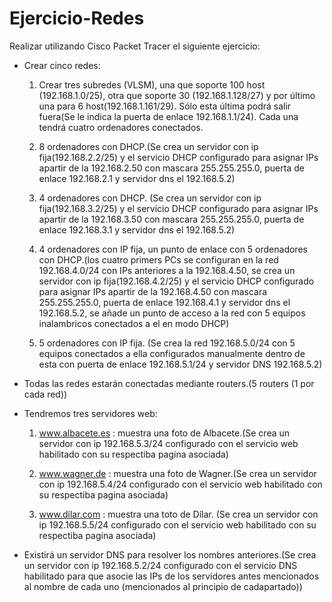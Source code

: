 # Ejercicio-Redes

Realizar utilizando Cisco Packet Tracer el siguiente ejercicio:
- Crear cinco redes:

    1. Crear tres subredes (VLSM), una que soporte 100 host (192.168.1.0/25),
    otra que soporte 30 (192.168.1.128/27)
    y por último una para 6 host(192.168.1.161/29). Sólo esta última podrá salir fuera(Se le indica la puerta de enlace 192.168.1.1/24). Cada una tendrá cuatro ordenadores conectados.

    2. 8 ordenadores con DHCP.(Se crea un servidor con ip fija(192.168.2.2/25) y el servicio DHCP configurado para asignar IPs apartir de la 192.168.2.50 con mascara 255.255.255.0, puerta de enlace 192.168.2.1 y servidor dns el 192.168.5.2)

    3. 4 ordenadores con DHCP.  (Se crea un servidor con ip fija(192.168.3.2/25) y el servicio DHCP configurado para asignar IPs apartir de la 192.168.3.50 con mascara 255.255.255.0, puerta de enlace 192.168.3.1 y servidor dns el 192.168.5.2)

    4. 4 ordenadores con IP fija, un punto de enlace con 5 ordenadores con DHCP.(los cuatro primers PCs se configuran en la red 192.168.4.0/24 con IPs anteriores a la 192.168.4.50, se crea un servidor con ip fija(192.168.4.2/25) y el servicio DHCP configurado para asignar IPs apartir de la 192.168.4.50 con mascara 255.255.255.0, puerta de enlace 192.168.4.1 y servidor dns el 192.168.5.2, se añade un punto de acceso a la red con 5 equipos inalambricos conectados a el en modo DHCP)

    5. 5 ordenadores con IP fija. (Se crea la red 192.168.5.0/24 con 5 equipos conectados a ella configurados manualmente dentro de esta con puerta de enlace 192.168.5.1/24 y servidor DNS 192.168.5.2)

- Todas las redes estarán conectadas mediante routers.(5 routers (1 por cada red))
- Tendremos tres servidores web:

    1. www.albacete.es : muestra una foto de Albacete.(Se crea un servidor con ip 192.168.5.3/24 configurado con el servicio web habilitado con su respectiba pagina asociada)

    2. www.wagner.de : muestra una foto de Wagner.(Se crea un servidor con ip 192.168.5.4/24 configurado con el servicio web habilitado con su respectiba pagina asociada)

    3. www.dilar.com : muestra una toto de Dílar.  (Se crea un servidor con ip 192.168.5.5/24 configurado con el servicio web habilitado con su respectiba pagina asociada)

- Existirá un servidor DNS para resolver los nombres anteriores.(Se crea un servidor con ip 192.168.5.2/24 configurado con el servicio DNS habilitado para que asocie las IPs de los servidores antes mencionados al nombre de cada uno (mencionados al principio de cadapartado))
